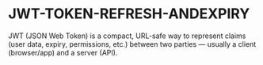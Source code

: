 # JWT-TOKEN-REFRESH-ANDEXPIRY
JWT (JSON Web Token) is a compact, URL-safe way to represent claims (user data, expiry, permissions, etc.) between two parties — usually a client (browser/app) and a server (API).
